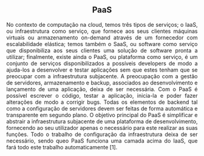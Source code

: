 <h2 align="center"> PaaS </h2>
 
<div align="justify">
<p>No contexto de computação na cloud, temos três tipos de serviços; o IaaS, ou infraestrutura como serviço, que fornece aos seus clientes máquinas virtuais ou armazenamento on-demand através de um fornecedor com escalabilidade elástica; temos também o SaaS, ou software como serviço que disponibiliza aos seus clientes uma solução de software pronta a utilizar; finalmente, existe ainda o PaaS, ou plataforma como serviço, é um conjunto de serviços disponibilizados a possíveis developers de modo a  ajuda-los a desenvolver e testar aplicações sem que estes tenham que se preocupar com a infraestrutura subjacente. A preocupação com a gestão de servidores, armazenamento e backup, associados ao desenvolvimento e lançamento de uma aplicação, deixa de ser necessária. Com o PaaS é possível escrever o código, testar a aplicação, inicia-la e poder fazer alterações de modo a corrigir bugs. Todas os elementos de backend tal como a configuração de servidores devem ser feitas de forma automática e transparente em segundo plano. O objetivo principal do PaaS é simplificar e abstrair a infraestrutura subjacente de uma plataforma de desenvolvimento, fornecendo ao seu utilizador apenas o necessário para este realizar as suas funções. Todo o trabalho de configuração da infraestrutura deixa de ser necessário, sendo queo PaaS funciona uma camada acima do IaaS, que fará todo este trabalho automaticamente [1].</p> 
</div>

